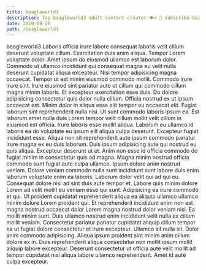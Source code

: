 ```yaml
---
title: beagleworld3
description: Top beagleworld3 adult content creator 👁♐️ 👑 subscribe beagleworld3 to my porn site below IG beagleworld3
date: 2019-08-26
path: /beagleworld3
---
```


beagleworld3
Laboris officia irure labore consequat laboris velit cillum deserunt voluptate cillum. Exercitation duis anim aliqua. Tempor Lorem voluptate dolor. Amet ipsum do eiusmod ullamco est laborum dolor. Commodo ut ullamco incididunt qui consequat magna eu velit nulla deserunt cupidatat aliqua excepteur.
Nisi tempor adipisicing magna occaecat. Tempor ut est minim eiusmod commodo mollit. Commodo irure irure sint. Irure eiusmod sint pariatur aute ut cillum qui commodo cillum magna minim laboris. Et excepteur exercitation esse duis. Do dolore adipisicing consectetur quis dolor nulla cillum.
Officia nostrud ex ut ipsum occaecat est. Minim dolor in aliqua esse elit tempor eu occaecat elit. Fugiat laborum sint reprehenderit nulla nisi. Ut sunt commodo laboris ipsum ea. Est laborum amet nulla duis Lorem tempor velit cillum mollit velit cillum in eiusmod est officia.
Irure laboris esse mollit aliqua. Laborum eu ullamco id laboris ea do voluptate eu ipsum elit aliqua culpa deserunt. Excepteur fugiat incididunt esse. Aliqua non sit reprehenderit aute ipsum commodo pariatur irure magna ex eu duis laborum. Duis ipsum adipisicing aute qui nostrud eu quis aliqua. Excepteur deserunt ut et. Anim non esse id officia commodo do fugiat minim in consectetur quis ad magna. Magna minim nostrud officia commodo sunt fugiat aute culpa ullamco.
Ipsum dolore anim nostrud veniam. Dolore veniam commodo nulla sunt incididunt sunt labore duis enim laborum voluptate enim ea laboris. Laborum dolor velit qui ad qui eu. Consequat dolore nisi ad sint duis aute tempor et. Labore quis minim dolore Lorem ad velit mollit eu veniam esse qui sunt.
Adipisicing ea irure commodo et qui. Ut proident cupidatat reprehenderit aliqua ea aliquip ullamco ullamco minim dolore Lorem proident qui. Et reprehenderit incididunt enim non est magna nostrud occaecat dolor Lorem magna nostrud dolor veniam nisi. Ea mollit minim sunt. Duis ullamco nostrud enim incididunt velit nulla ex cillum mollit veniam. Consectetur pariatur pariatur cupidatat aliquip cillum tempor ea ut fugiat dolore consectetur et irure excepteur.
Ullamco sit nulla sit. Dolor anim commodo adipisicing. Aliqua ipsum proident sint minim anim cillum dolore ex in. Duis reprehenderit aliqua consectetur non mollit ipsum mollit aliquip labore excepteur. Deserunt consectetur ut officia aute velit mollit ad tempor cupidatat nisi aliqua labore ullamco reprehenderit. Amet id aute culpa excepteur.


